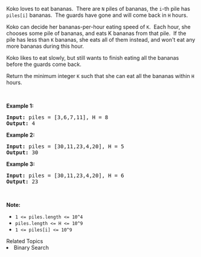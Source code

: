 <p>Koko loves to eat bananas.&nbsp; There are <code>N</code>&nbsp;piles of bananas, the <code>i</code>-th&nbsp;pile has <code>piles[i]</code> bananas.&nbsp; The guards have gone and will come back in <code>H</code> hours.</p>

<p>Koko can decide her bananas-per-hour eating speed of <code>K</code>.&nbsp; Each hour, she chooses some pile of bananas, and eats K bananas from that pile.&nbsp; If the pile has less than <code>K</code> bananas, she eats all of them instead, and won&#39;t eat any more bananas during this hour.</p>

<p>Koko likes to eat slowly, but still wants to finish eating all the bananas before the guards come back.</p>

<p>Return the minimum integer <code>K</code> such that she can eat all the bananas within <code>H</code> hours.</p>

<p>&nbsp;</p>

<ul>
</ul>

<div>
<p><strong>Example 1:</strong></p>

<pre>
<strong>Input: </strong>piles = <span id="example-input-1-1">[3,6,7,11]</span>, H = <span id="example-input-1-2">8</span>
<strong>Output: </strong><span id="example-output-1">4</span>
</pre>

<div>
<p><strong>Example 2:</strong></p>

<pre>
<strong>Input: </strong>piles = <span id="example-input-2-1">[30,11,23,4,20]</span>, H = <span id="example-input-2-2">5</span>
<strong>Output: </strong><span id="example-output-2">30</span>
</pre>

<div>
<p><strong>Example 3:</strong></p>

<pre>
<strong>Input: </strong>piles = <span id="example-input-3-1">[30,11,23,4,20]</span>, H = <span id="example-input-3-2">6</span>
<strong>Output: </strong><span id="example-output-3">23</span>
</pre>

<p>&nbsp;</p>

<p><strong>Note:</strong></p>

<ul>
	<li><code>1 &lt;= piles.length &lt;= 10^4</code></li>
	<li><code>piles.length &lt;= H &lt;= 10^9</code></li>
	<li><code>1 &lt;= piles[i] &lt;= 10^9</code></li>
</ul>
</div>
</div>
</div>
<div><div>Related Topics</div><div><li>Binary Search</li></div></div>